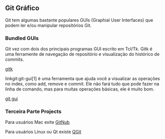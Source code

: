 ﻿## Git Gráfico ##

Git tem algumas bastante populares GUIs (Graphial User Interfaces) que podem
ler e/ou manipular repositórios Git.

### Bundled GUIs ###

Git vez com dois dos principais programas GUI escrito em Tcl/Tk. Gitk é uma
ferramente de navegação de repositório e visualização do histórico de commits.

[gitk](http://www.kernel.org/pub/software/scm/git/docs/gitk.html)

linkgit:git-gui[1] é uma ferramenta que ajuda você a visualizar as operações no
index, como add, remove e commit. Ele não fará tudo que pode fazer na linha de
comando, mas para muitas operações básicas, ele é muito bom.

[git gui](http://www.kernel.org/pub/software/scm/git/docs/git-gui.html)

### Terceira Parte Projects ###

Para usuários Mac exite
[GitNub](http://github.com/Caged/gitnub/wikis)

Para usuários Linux ou Qt existe
[QGit](http://digilander.libero.it/mcostalba/)

